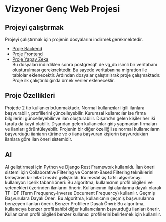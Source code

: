 # Vizyoner Genç Web Projesi
## Projeyi çalıştırmak
Projeyi çalıştırmak için projenin dosyalarını indirmek gerekmektedir.  
+ [Proje Backend](https://github.com/DogukanEsen/Vizyoner_Backend)
+ [Proje Frontend](https://github.com/DogukanEsen/Vizyoner_Frontend)
+ [Proje Yapay Zeka](https://github.com/emineygt/Vizyoner_ai)  
Bu dosyaları indirdikten sonra postgresql' de vg_db isimli bir veritabanı oluşturulması gerekmektedir. Bu sayede veritabanına migration ile tablolar eklenecektir. Ardından dosyalar çalıştırılarak proje çalışmaktadır. Proje ilk çalıştırıldığında örnek veriler eklenecektir. 
## Proje Özellikleri
Projede 2 tip kullanıcı bulunmaktadır. Normal kullanıcılar ilgili ilanlara başvurabilir, profillerini güncelleyebilir. Kurumsal kullanıcılar ise firma bilgilerini güncelleyebilir ve ilan oluşturabilir. Dışarıdan gelen kişiler her iki tarafa da kayıt olabilir. Dışarıdan gelen kullanıcılar giriş yapmadan firmaları ve ilanları görüntüleyebilir. Projenin bir diğer özelliği ise normal kullanıcıların başvurduğu ilanların türüne ve o ilana başvuran kişilerin başvurdukları ilanlara göre ilan öneri sistemidir. 

## AI
AI geliştirmesi için Python ve Django Rest Framework kullanıldı. İlan öneri sistemi için Collaborative Filtering ve Content-Based Filtering tekniklerini birleştiren bir hibrit model geliştirildi. Bu model üç farklı algoritmayı kullanıyor:
İçerik tabanlı öneri: Bu algoritma, kullanıcının profil bilgileri ve yetenekleri üzerinden ilanlarını önerir. Kullanıcının ilgi alanlarına dayalı olarak TF-IDF (Term Frequency-Inverse Document Frequency) kullanılır.
Geçmiş Başvurulara Dayalı Öneri: Bu algoritma, kullanıcının geçmiş başvurularına benzeyen ilanları önerir. 
Benzer Profillere Dayalı Öneri: Bu algoritma, kullanıcıya benzer profil sahibi diğer kullanıcıların başvurduğu ilanları önerir. Kullanıcının profil bilgileri benzer kullanıcı profillerini belirlemek için kullanılır.

